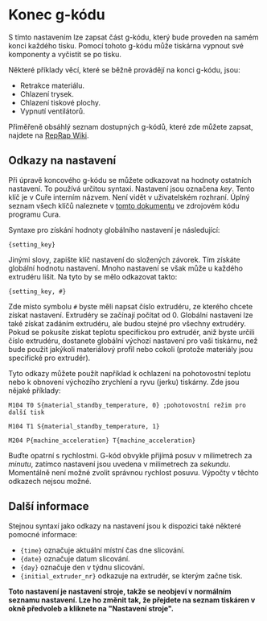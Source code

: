 Konec g-kódu
====
S tímto nastavením lze zapsat část g-kódu, který bude proveden na samém konci každého tisku. Pomocí tohoto g-kódu může tiskárna vypnout své komponenty a vyčistit se po tisku.

Některé příklady věcí, které se běžně provádějí na konci g-kódu, jsou:

* Retrakce materiálu.
* Chlazení trysek.
* Chlazení tiskové plochy.
* Vypnutí ventilátorů.

Přiměřeně obsáhlý seznam dostupných g-kódů, které zde můžete zapsat, najdete na [RepRap Wiki](https://reprap.org/wiki/G-code).

Odkazy na nastavení
----
Při úpravě koncového g-kódu se můžete odkazovat na hodnoty ostatních nastavení. To používá určitou syntaxi. Nastavení jsou označena *key*. Tento klíč je v Cuře interním názvem. Není vidět v uživatelském rozhraní. Úplný seznam všech klíčů naleznete v [tomto dokumentu](https://github.com/Ultimaker/Cura/blob/master/resources/definitions/fdmprinter.def.json) ve zdrojovém kódu programu Cura.

Syntaxe pro získání hodnoty globálního nastavení je následující:

`{setting_key}`

Jinými slovy, zapište klíč nastavení do složených závorek. Tím získáte globální hodnotu nastavení. Mnoho nastavení se však může u každého extrudéru lišit. Na tyto by se mělo odkazovat takto:

`{setting_key, #}`

Zde místo symbolu `#` byste měli napsat číslo extrudéru, ze kterého chcete získat nastavení. Extrudéry se začínají počítat od 0. Globální nastavení lze také získat zadáním extrudéru, ale budou stejné pro všechny extrudéry. Pokud se pokusíte získat teplotu specifickou pro extrudér, aniž byste určili číslo extrudéru, dostanete globální výchozí nastavení pro vaši tiskárnu, než bude použit jakýkoli materiálový profil nebo cokoli (protože materiály jsou specifické pro extrudér).

Tyto odkazy můžete použít například k ochlazení na pohotovostní teplotu nebo k obnovení výchozího zrychlení a ryvu (jerku) tiskárny. Zde jsou nějaké příklady:

`M104 T0 S{material_standby_temperature, 0} ;pohotovostní režim pro další tisk`

`M104 T1 S{material_standby_temperature, 1}`

`M204 P{machine_acceleration} T{machine_acceleration}`

Buďte opatrní s rychlostmi. G-kód obvykle přijímá posuv v milimetrech za *minutu*, zatímco nastavení jsou uvedena v milimetrech za *sekundu*. Momentálně není možné zvolit správnou rychlost posuvu. Výpočty v těchto odkazech nejsou možné.

Další informace
----
Stejnou syntaxí jako odkazy na nastavení jsou k dispozici také některé pomocné informace:

* `{time}` označuje aktuální místní čas dne slicování.
* `{date}` označuje datum slicování.
* `{day}` označuje den v týdnu slicování.
* `{initial_extruder_nr}` odkazuje na extrudér, se kterým začne tisk.

**Toto nastavení je nastavení stroje, takže se neobjeví v normálním seznamu nastavení. Lze ho změnit tak, že přejdete na seznam tiskáren v okně předvoleb a kliknete na "Nastavení stroje".**